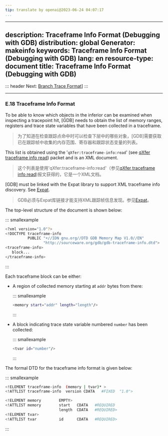 ```yaml
---
tip: translate by openai@2023-06-24 04:07:17
...
```

---
description: Traceframe Info Format (Debugging with GDB)
distribution: global
Generator: makeinfo
keywords: Traceframe Info Format (Debugging with GDB)
lang: en
resource-type: document
title: Traceframe Info Format (Debugging with GDB)
---
::: header
Next: [Branch Trace Format](Branch-Trace-Format.html#Branch-Trace-Format)]
:::

---

### E.18 Traceframe Info Format


To be able to know which objects in the inferior can be examined when inspecting a tracepoint hit, [GDB] needs to obtain the list of memory ranges, registers and trace state variables that have been collected in a traceframe.

> 为了知道在检查跟踪点命中时可以检查下层中的哪些对象，[GDB]需要获取已在跟踪帧中收集的内存范围、寄存器和跟踪状态变量的列表。


This list is obtained using the '`qXfer:traceframe-info:read`' (see [qXfer traceframe info read](General-Query-Packets.html#qXfer-traceframe-info-read)) packet and is an XML document.

> 这个列表是使用'qXfer:traceframe-info:read'（参见[qXfer traceframe info read](General-Query-Packets.html#qXfer-traceframe-info-read))报文获得的，它是一个XML文档。


[GDB] must be linked with the Expat library to support XML traceframe info discovery. See [Expat](Requirements.html#Expat).

> GDB必须与Expat库链接才能支持XML跟踪帧信息发现。参见[Expat](Requirements.html#Expat)。

The top-level structure of the document is shown below:

::: smallexample

```bash
<?xml version="1.0"?>
<!DOCTYPE traceframe-info
          PUBLIC "+//IDN gnu.org//DTD GDB Memory Map V1.0//EN"
                 "http://sourceware.org/gdb/gdb-traceframe-info.dtd">
<traceframe-info>
   block...
</traceframe-info>
```

:::

Each traceframe block can be either:

- A region of collected memory starting at `addr` bytes from there:

  ::: smallexample

  ```bash
  <memory start="addr" length="length"/>
  ```

  :::
- A block indicating trace state variable numbered `number` has been collected:

  ::: smallexample

  ```bash
  <tvar id="number"/>
  ```

  :::

The formal DTD for the traceframe info format is given below:

::: smallexample

```bash
<!ELEMENT traceframe-info  (memory | tvar)* >
<!ATTLIST traceframe-info  version CDATA   #FIXED  "1.0">

<!ELEMENT memory        EMPTY>
<!ATTLIST memory        start   CDATA   #REQUIRED
                        length  CDATA   #REQUIRED>
<!ELEMENT tvar>
<!ATTLIST tvar          id      CDATA   #REQUIRED>
```

:::

